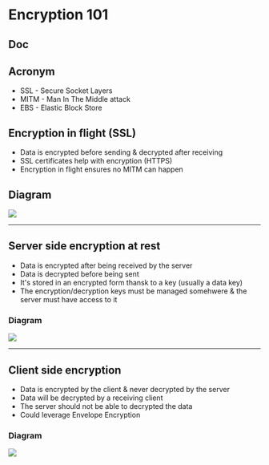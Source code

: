 # Encryption 101

## Doc

## Acronym
* SSL - Secure Socket Layers
* MITM - Man In The Middle attack
* EBS - Elastic Block Store

## Encryption in flight (SSL)
* Data is encrypted before sending & decrypted after receiving
* SSL certificates help with encryption (HTTPS)
* Encryption in flight ensures no MITM can happen

## Diagram
[<img src="https://i.imgur.com/2Z150aP.png">](https://i.imgur.com/2Z150aP.png)

---

## Server side encryption at rest
* Data is encrypted after being received by the server
* Data is decrypted before being sent
* It's stored in an encrypted form thansk to a key (usually a data key)
* The encryption/decryption keys must be managed somehwere & the server must have access to it

### Diagram
[<img src="https://i.imgur.com/Q0qmcv9.png">](https://i.imgur.com/Q0qmcv9.png)

---

## Client side encryption
* Data is encrypted by the client & never decrypted by the server
* Data will be decrypted by a receiving client
* The server should not be able to decrypted the data
* Could leverage Envelope Encryption

### Diagram
[<img src="https://i.imgur.com/xfl9ut3.png">](https://i.imgur.com/xfl9ut3.png)
